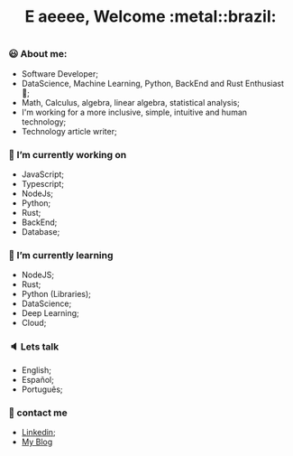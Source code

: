 <h1 align="center"> E aeeee, Welcome :metal::brazil: <h1>

### :smiley: About me:
 * Software Developer;
 * DataScience, Machine Learning, Python, BackEnd and Rust Enthusiast :brain:;
 * Math, Calculus, algebra, linear algebra, statistical analysis;
 * I'm working for a more inclusive, simple, intuitive and human technology;
 * Technology article writer;

 
 ### 🔭 I’m currently working on
 
 * JavaScript;
 * Typescript;
 * NodeJs;
 * Python;
 * Rust;
 * BackEnd;
 * Database;
 
 ### 🌱 I’m currently learning
 
 * NodeJS;
 * Rust;
 * Python (Libraries);
 * DataScience;
 * Deep Learning;
 * Cloud;

 
 
 ### :speaker: Lets talk
 
 * English;
 * Español;
 * Português;
 
 
 ### 💬 contact me
 
* [Linkedin](https://www.linkedin.com/in/franklyn-sancho/);
* [My Blog](https://franklyn-sanc.medium.com/;)




<!--
**Franklyn-Sancho/Franklyn-Sancho** is a ✨ _special_ ✨ repository because its `README.md` (this file) appears on your GitHub profile.

Here are some ideas to get you started:

- 🔭 I’m currently working on ...
- 🌱 I’m currently learning ...
- 👯 I’m looking to collaborate on ...
- 🤔 I’m looking for help with ...
- 💬 Ask me about ...
- 📫 How to reach me: ...
- 😄 Pronouns: ...
- ⚡ Fun fact: ...
-->
